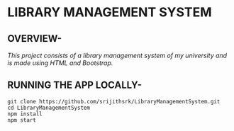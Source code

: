 # LIBRARY MANAGEMENT SYSTEM
## OVERVIEW-
*This project consists of a library management system of my university and is made using HTML and Bootstrap.*
## RUNNING THE APP LOCALLY-
```
git clone https://github.com/srijithsrk/LibraryManagementSystem.git
cd LibraryManagementSystem
npm install
npm start
```
